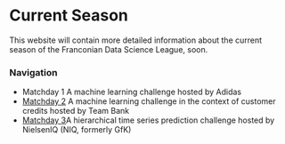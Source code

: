 # Current Season

This website will contain more detailed information about the current season of the Franconian Data Science League, soon.

### Navigation
* Matchday 1 A machine learning challenge hosted by Adidas
* [Matchday 2](/Site/Current_season/Day2) A machine learning challenge in the context of customer credits hosted by Team Bank
* [Matchday 3](/Site/Current_season/Day3)A hierarchical time series prediction challenge hosted by NielsenIQ (NIQ, formerly GfK)


